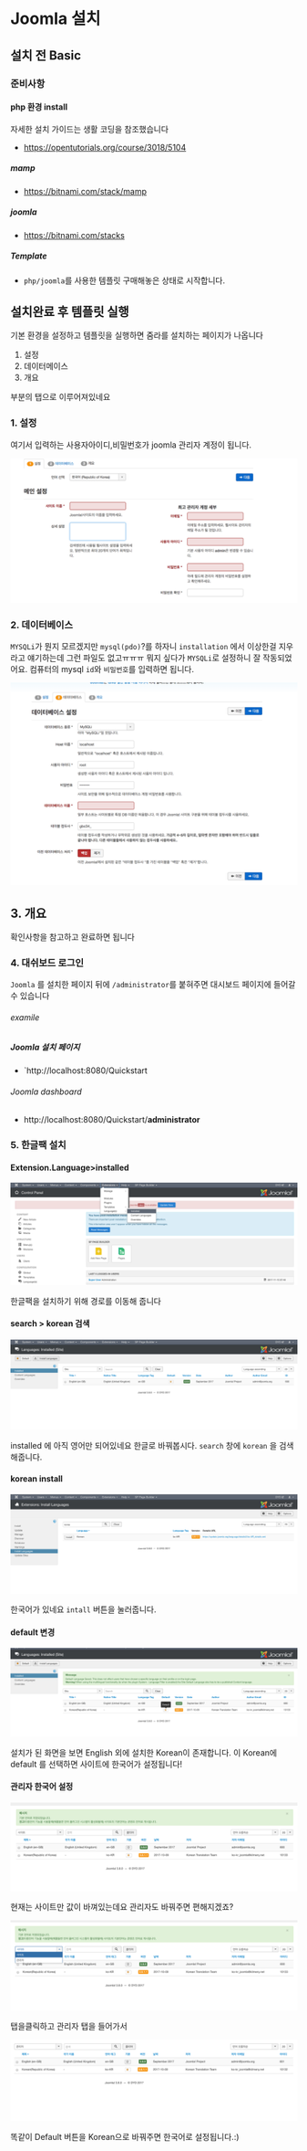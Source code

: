 # Joomla 설치

## 설치 전 Basic

### 준비사항 

#### php 환경 install

자세한 설치 가이드는 생활 코딩을 참조했습니다
- https://opentutorials.org/course/3018/5104
##### mamp 
- https://bitnami.com/stack/mamp
##### joomla 
- https://bitnami.com/stacks
##### Template 
- `php/joomla`를 사용한 템플릿 구매해놓은 상태로 시작합니다.


## 설치완료 후 템플릿 실행

기본 환경을 설정하고 템플릿을 실행하면 줌라를 설치하는 페이지가 나옵니다

1. 설정
2. 데이터메이스
3. 개요

부분의 탭으로 이루어져있네요

### 1. 설정 

여기서 입력하는 사용자아이디,비밀번호가 joomla 관리자 계정이 됩니다.

![Alt text]( ../IMG/joomla_install1.png )

### 2. 데이터베이스

`MYSQLi`가 뭔지 모르겠지만 `mysql(pdo)`?를 하자니 `installation` 에서 이상한걸 지우라고 얘기하는데 그런 파일도 없고ㅠㅠㅠ 뭐지 싶다가 `MYSQLi`로 설정하니 잘 작동되었어요. 컴퓨터의 mysql `id`와 `비밀번호`를 입력하면 됩니다.

![Alt text]( ../IMG/joomla_install2.png )


## 3. 개요

확인사항을 참고하고 완료하면 됩니다

### 4. 대쉬보드 로그인

`Joomla` 를 설치한 페이지 뒤에 
`/administrator`를 붙혀주면 대시보드 페이지에 들어갈 수 있습니다

###### examile
##### Joomla 설치 페이지

 - `http://localhost:8080/Quickstart
 
###### Joomla dashboard 
- http://localhost:8080/Quickstart/**administrator**


### 5. 한글팩 설치 

#### Extension.Language>installed 

![Alt text](../IMG/joomla_korea_1.png)

한글팩을 설치하기 위해 경로를 이동해 줍니다

#### search > korean 검색

![Alt text](../IMG/joomla_korea_2.png)

installed 에 아직 영어만 되어있네요 한글로 바꿔봅시다.
`search` 창에 `korean` 을 검색해줍니다.

#### korean install

![Alt text](../IMG/joomla_korea_3.png)

한국어가 있네요 `intall` 버튼을 눌러줍니다.

#### default 변경 
![Alt text](../IMG/joomla_korea_4.png)

설치가 된 화면을 보면 English 외에 설치한  Korean이 존재합니다. 이 Korean에 default 를 선택하면 사이트에 한국어가 설정됩니다!

#### 관리자 한국어 설정 

![Alt text](../IMG/joomla_korea_5.png)

현재는 사이트만 값이 바껴있는데요 관리자도 바꿔주면 편해지겠죠? 

![Alt text](../IMG/joomla_korea_6.png)

탭을클릭하고 관리자 탭을 들어가서

![Alt text](../IMG/joomla_korea_7.png)

똑같이 Default 버튼을 Korean으로 바꿔주면 한국어로 설정됩니다.:)